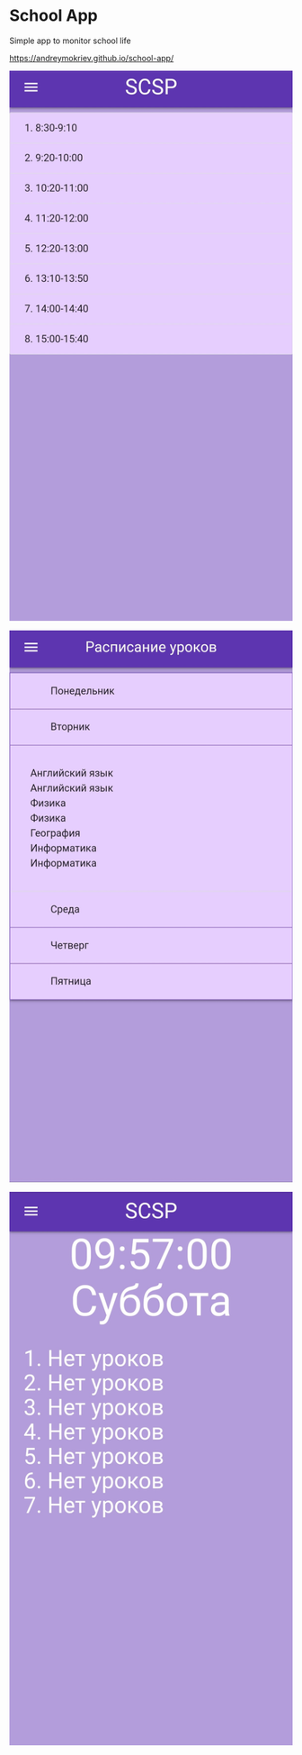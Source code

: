 # School App
Simple app to monitor school life

https://andreymokriev.github.io/school-app/

![alt text](screenshots/1.jpg "Звонки")

![alt text](screenshots/2.jpg "Расписание")

![alt text](screenshots/3.jpg "Главная страница")
